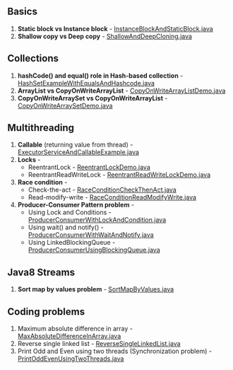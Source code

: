 ## Basics
1. **Static block vs Instance block** - [InstanceBlockAndStaticBlock.java](https://github.com/thedevd/techBlog/blob/master/javaexamples/src/main/java/com/thedevd/javaexamples/basic/InstanceBlockAndStaticBlock.java)
2. **Shallow copy vs Deep copy** - [ShallowAndDeepCloning.java](https://github.com/thedevd/techBlog/blob/master/javaexamples/src/main/java/com/thedevd/javaexamples/basic/ShallowAndDeepCloning.java)

## Collections
1. **hashCode() and equal() role in Hash-based collection** - [HashSetExampleWithEqualsAndHashcode.java](https://github.com/thedevd/techBlog/blob/master/javaexamples/src/main/java/com/thedevd/javaexamples/collection/HashSetExampleWithEqualsAndHashcode.java)
2. **ArrayList vs CopyOnWriteArrayList** - [CopyOnWriteArrayListDemo.java](https://github.com/thedevd/techBlog/blob/master/javaexamples/src/main/java/com/thedevd/javaexamples/collection/CopyOnWriteArrayListDemo.java)
3. **CopyOnWriteArraySet vs CopyOnWriteArrayList** - [CopyOnWriteArraySetDemo.java](https://github.com/thedevd/techBlog/blob/master/javaexamples/src/main/java/com/thedevd/javaexamples/collection/CopyOnWriteArraySetDemo.java)

## Multithreading
1. **Callable** (returning value from thread) - [ExecutorServiceAndCallableExample.java](https://github.com/thedevd/techBlog/blob/master/javaexamples/src/main/java/com/thedevd/javaexamples/multithreading/ExecutorServiceAndCallableExample.java)
2. **Locks** -
   * ReentrantLock - [ReentrantLockDemo.java](https://github.com/thedevd/techBlog/blob/master/javaexamples/src/main/java/com/thedevd/javaexamples/multithreading/ReentrantLockDemo.java)
   * ReentrantReadWriteLock - [ReentrantReadWriteLockDemo.java](https://github.com/thedevd/techBlog/blob/master/javaexamples/src/main/java/com/thedevd/javaexamples/multithreading/ReentrantReadWriteLockDemo.java)
3. **Race condition** -
   * Check-the-act - [RaceConditionCheckThenAct.java](https://github.com/thedevd/techBlog/blob/master/javaexamples/src/main/java/com/thedevd/javaexamples/multithreading/RaceConditionCheckThenAct.java)
   * Read-modify-write - [RaceConditionReadModifyWrite.java](https://github.com/thedevd/techBlog/blob/master/javaexamples/src/main/java/com/thedevd/javaexamples/multithreading/RaceConditionReadModifyWrite.java)
4. **Producer-Consumer Pattern problem** -
   * Using Lock and Conditions - [ProducerConsumerWithLockAndCondition.java](https://github.com/thedevd/techBlog/blob/master/javaexamples/src/main/java/com/thedevd/javaexamples/multithreading/ProducerConsumerWithLockAndCondition.java)
   * Using wait() and notify() - [ProducerConsumerWithWaitAndNotify.java](https://github.com/thedevd/techBlog/blob/master/javaexamples/src/main/java/com/thedevd/javaexamples/multithreading/ProducerConsumerWithWaitAndNotify.java)
   * Using LinkedBlockingQueue - [ProducerConsumerUsingBlockingQueue.java](https://github.com/thedevd/techBlog/blob/master/javaexamples/src/main/java/com/thedevd/javaexamples/multithreading/ProducerConsumerUsingBlockingQueue.java)
 
 ## Java8 Streams
 1. **Sort map by values problem** - [SortMapByValues.java](https://github.com/thedevd/techBlog/blob/master/javaexamples/src/main/java/com/thedevd/javaexamples/streams/SortMapByValues.java)
 
 ## Coding problems
 1. Maximum absolute difference in array - [MaxAbsoluteDifferenceInArray.java](https://github.com/thedevd/techBlog/blob/master/javaexamples/src/main/java/com/thedevd/javaexamples/algorithms/MaxAbsoluteDifferenceInArray.java)
 2. Reverse single linked list - [ReverseSingleLinkedList.java](https://github.com/thedevd/techBlog/blob/master/javaexamples/src/main/java/com/thedevd/javaexamples/algorithms/ReverseSingleLinkedList.java)
 3. Print Odd and Even using two threads (Synchronization problem) - [PrintOddEvenUsingTwoThreads.java](https://github.com/thedevd/techBlog/blob/master/javaexamples/src/main/java/com/thedevd/javaexamples/algorithms/PrintOddEvenUsingTwoThreads.java)
